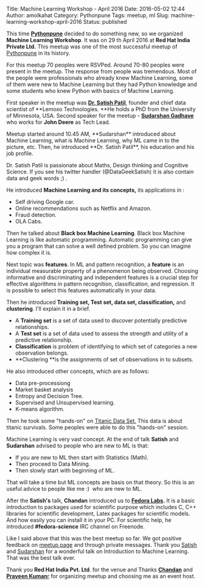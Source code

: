 Title: Machine Learning Workshop - April 2016
Date: 2016-05-02 12:44
Author: amolkahat
Category: Pythonpune
Tags: meetup, ml
Slug: machine-learning-workshop-april-2016
Status: published

This time **[Pythonpune](http://www.meetup.com/PythonPune/)** decided to do something new, so we organized **Machine Learning Workshop**. It was on 29 th April 2016 at **Red Hat India Private Ltd.** This meetup was one of the most successful meetup of [Pythonpune](http://www.meetup.com/PythonPune/) in its history.

For this meetup 70 peoples were RSVPed. Around 70-80 peoples were present in the meetup. The response from people was tremendous. Most of the people were professionals who already knew Machine Learning, some of them were new to Machine Learning but they had Python knowledge and some students who knew Python with basics of Machine Learning.

First speaker in the meetup was **[Dr. Satish Patil](https://twitter.com/DataGeekSatish)**, founder and chief data scientist of **Lemoxo Technologies. **He holds a PhD from the University of Minnesota, USA. Second speaker for the meetup - **[Sudarshan Gadhave](https://www.facebook.com/sudarshan123/about)** who works for **John Deere** as Tech Lead.

<!--more-->Meetup started around 10.45 AM, **Sudarshan** introduced about Machine Learning, what is Machine Learning, why ML came in to the picture, etc. Then, he introduced **Dr. Satish Patil**, his education and his job profile.

Dr. Satish Patil is passionate about Maths, Design thinking and Cognitive Science. If you see his twitter handler (\@DataGeekSatish) it is also contain data and geek words ;) .

He introduced **Machine Learning and its concepts,** its applications in :

-   Self driving Google car.
-   Online recommendations such as Netflix and Amazon.
-   Fraud detection.
-   OLA Cabs.

Then he talked about **Black box Machine Learning**. Black box Machine Learning is like automatic programming. Automatic programming can give you a program that can solve a well defined problem. So you can imagine how complex it is.

Next topic was **features**. In ML and pattern recognition, a **feature** is an individual measurable property of a phenomenon being observed. Choosing informative and discriminating and independent features is a crucial step for effective algorithms in pattern recognition, classification, and regression. It is possible to select this features automatically in your data.

Then he introduced **Training set, Test set, data set, classification,** and **clustering**. I'll explain it in a brief.

-   A **Training set** is a set of data used to discover potentially predictive relationships.
-   A **Test set** is a set of data used to assess the strength and utility of a predictive relationship.
-   **Classification** is problem of identifying to which set of categories a new observation belongs.
-   **Clustering **is the assignments of set of observations in to subsets.

He also introduced other concepts, which are as follows:

-   Data pre-processiong
-   Market basket analysis
-   Entropy and Decision Tree.
-   Supervised and Unsupervised learning.
-   K-means algorithm.

Then he took some "hands-on" on [Titanic Data Set.](https://www.kaggle.com/c/titanic) This data is about titanic survivals. Some peoples were able to do this "hands-on" session.

Machine Learning is very vast concept. At the end of talk **Satish** and **Sudarshan** advised to people who are new to ML is that:

-   If you are new to ML then start with Statistics (Math).
-   Then proceed to Data Mining.
-   Then slowly start with beginning of ML.

That will take a time but ML concepts are basis on that theory. So this is an useful advice to people like me :)  who are new to ML.

After the **Satish's** talk, **Chandan** introduced us to **[Fedora Labs](http://labs.fedoraproject.org).** It is a basic introduction to packages used for scientific purpose which includes C, C++ libraries for scientific development, Latex packages for scientific models. And how easily you can install it in your PC. For scientific help, he introduced **\#fedora-science** IRC channel on Freenode.

Like I said above that this was the best meetup so far. We got positive feedback on [meetup page](http://www.meetup.com/PythonPune/events/230564006/) and through private messages. Thank you [Satish](https://twitter.com/DataGeekSatish) and [Sudarshan](https://www.facebook.com/sudarshan123/about) for a wonderful talk on Introduction to Machine Learning. That was the best talk ever.

Thank you **Red Hat India Pvt. Ltd**. for the venue and Thanks **[Chandan](https://twitter.com/ciypro)** and [**Praveen Kuman**r](https://twitter.com/kumar_pravin) for organizing meetup and choosing me as an event host.

 

 

 

 

